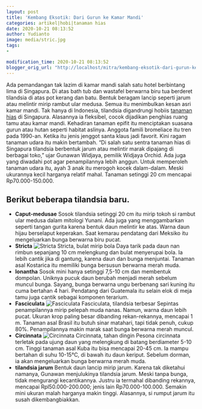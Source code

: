 ```yaml
---
layout: post
title: 'Kembang Eksotik: Dari Gurun ke Kamar Mandi'
categories: artikel|hobi|tanaman hias
date: 2020-10-21 08:13:52
author: Yudianto
image: media/stric.jpg
tags:
- 

modification_time: 2020-10-21 08:13:52
blogger_orig_url: "http://localhost/mitra/kembang-eksotik-dari-gurun-ke-kamar.html"
---
```


Ada pemandangan tak lazim di kamar mandi salah satu hotel berbintang lima di
Singapura. Di atas bath tub dan wastafel berwarna biru tua berderet tilandsia
di atas pot kerang dan batu. Bentuk beragam lancip seperti jarum atau melintir
mirip rambut ular medusa. Semua itu menimbulkan kesan asri kamar mandi. Tak
hanya di Indonesia, tilandsia digandrungi hobiis [tanaman
hias](http://127.0.0.1/mitra/tanaman-hias "tanaman hias") di Singapura.
Alasannya ia fleksibel, cocok dijadikan penghias ruang tamu atau kamar mandi.
Kehadiran tanaman epifit itu menciptakan suasana gurun atau hutan seperti
habitat aslinya. Anggota famili bromeliace itu tren pada 1990-an. Ketika itu
jenis jenggot santa klaus jadi favorit. Kini ragam tanaman udara itu makin
bertambah. “Di salah satu sentra tanaman hias di Singapura tilandsia berbentuk
jarum atau melintir marak dipajang di berbagai toko,” ujar Gunawan Widjaya,
pemilik Widjaya Orchid. Ada juga yang diwadahi pot agar penampilannya lebih
anggun. Untuk memperoleh tanaman udara itu, ayah 3 anak itu merogoh kocek
dalam-dalam. Meski ukurannya kecil harganya relatif mahal. Tanaman setinggi 20
cm mencapai Rp70.000-150.000.

## Berikut beberapa tilandsia baru.

  * **Caput-medusae** Sosok tilandsia setinggi 20 cm itu mirip tokoh si rambut ular medusa dalam mitologi Yunani. Ada juga yang menggambarkan seperti tangan gurita karena bentuk daun melintir ke atas. Warna daun hijau berselaput keperakan. Saat kemarau pendatang dari Meksiko itu mengeluarkan bunga berwarna biru pucat.
  * **Stricta** ![Stricta](https://1.bp.blogspot.com/-_ntW_TzwKu4/X4_rXJyG1EI/AAAAAAAAD3o/MzMdyeFxZsUKa8lj6qZYAvyjQX4KjqhswCLcBGAsYHQ/s545/stric.jpg) Stricta, bulat mirip bola Daya tarik pada daun nan rimbun sepanjang 10 cm melengkung dan bulat menyerupai bola. Ia lebih cantik jika di gantung, karena daun dan bunga menjuntai. Tanaman asal Kostarica itu memiliki bunga bersusun berwarna merah muda.
  * **lonantha** Sosok mini hanya setinggi 7,5-10 cm dan membentuk dompolan. Uniknya pucuk daun berubah menjadi merah sebelum muncul bunga. Sayang, bunga berwarna ungu berbenang sari kuning itu cuma bertahan 4 hari. Pendatang dari Guatemala itu selain elok di meja tamu juga cantik sebagai komponen terarium.
  * **Fasciculata** ![Fasciculata](https://1.bp.blogspot.com/-iLNNc_Mv1Cg/X4_rXNTUJlI/AAAAAAAAD3s/CuNRjlnM86MKLLWVI9VCMxFeK1Ky58jDACLcBGAsYHQ/s881/bunga2.jpg) Fasciculata, tilandsia terbesar Sepintas penampilannya mirip pelepah muda nanas. Namun, warna daun lebih pucat. Ukuran krop paling besar dibanding rekan-rekannya, mencapai 1 m. Tanaman asal Brasil itu butuh sinar matahari, tapi tidak penuh, cukup 80%. Penampilannya makin marak saat bunga berwarna merah muncul.
  * **Circinnata** ![Circinnata](https://1.bp.blogspot.com/-P9t6t1aip30/X4_rWwNkIeI/AAAAAAAAD3k/iyZQJ4bSXVkq8P19tfefbEoyb1dAcl75wCLcBGAsYHQ/s757/bunga.jpg) Circinnata, tahan dingin Pesona circinnata terletak pada ujung daun yang melengkung di batang berdiameter 5-10 cm. Tinggi tanaman asal Kuba itu bisa mencapai 20-45 cm. Ia mampu bertahan di suhu 10-15°C, di bawah itu daun keriput. Sebelum dorman, ia akan mengeluarkan bunga berwarna merah muda.
  * **tilandsia jarum** Bentuk daun lancip mirip jarum. Karena tak diketahui namanya, Gunawan menjulukinya tilandsia jarum. Meski tanpa bunga, tidak mengurangi kecantikannya. Justru ia termahal dibanding rekannya, mencapai Rpl50.000-200.000; jenis lain Rp70.000-100.000. Semakin mini ukuran malah harganya makin tinggi. Alasannya, si rumput jarum itu susah dikembangbiakkan. 


